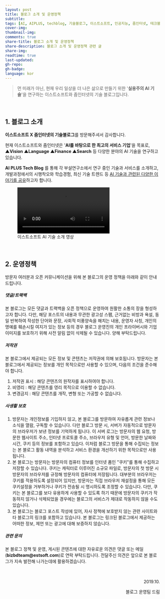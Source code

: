```yaml
---
layout: post
title: 블로그 소개 및 운영정책
subtitle:
tags: [AI, AIPLUS, techblog, 기술블로그, 이스트소프트, 인공지능, 줌인터넷, 테크블로그]
cover-img:
thumbnail-img:
comments: true
share-title: 블로그 소개 및 운영정책
share-description: 블로그 소개 및 운영정책 관련 글
share-img: 
readtime: true
last-updated:
gh-repo:
gh-badge:
language: kor
---
```


<!-- wp:quote -->
<blockquote class="wp-block-quote"><p>먼 미래가 아닌, 현재 우리 일상을 더 나은 삶으로 만들기 위한 '<strong>실용주의 AI 기술</strong>'을 연구하는 이스트소프트와 줌인터넷의 기술 블로그입니다.​</p></blockquote>
<!-- /wp:quote -->

<!-- wp:spacer {"height":20} -->
<div style="height:20px" aria-hidden="true" class="wp-block-spacer"></div>
<!-- /wp:spacer -->

<!-- wp:heading -->
<h2>1. 블로그 소개</h2>
<!-- /wp:heading -->

<!-- wp:paragraph -->
<p><strong>이스트소프트 X 줌인터넷의 기술블로그</strong>를 방문해주셔서 감사합니다. </p>
<!-- /wp:paragraph -->

<!-- wp:paragraph -->
<p>현재 이스트소프트와 줌인터넷은 '<strong>AI를 바탕으로 한 최고의 서비스 기업</strong>'을 목표로, <strong>▲Vision ▲Language ▲Finance ▲Search</strong> 등 다양한 분야의 AI 기술을 연구하고 있습니다.​</p>
<!-- /wp:paragraph -->

<!-- wp:paragraph -->
<p><strong>AI PLUS Tech Blog</strong> 를 통해 각 부설연구소에서 연구 중인 기술과 서비스를 소개하고, 개발과정에서의 시행착오와 학습경험, 최신 기술 트렌드 등 <span style="text-decoration: underline;">AI 기술과 관련된 다양한 이야기를 공유</span>하고자 합니다.</p>
<!-- /wp:paragraph -->

<!-- wp:video {"id":503,"align":"center"} -->
<figure class="wp-block-video aligncenter"><video controls src="https://blog.est.ai/wp-content/uploads/2019/12/이스트소프트기업소개영상.mp4"></video><figcaption>이스트소프트 AI 기술 소개 영상</figcaption></figure>
<!-- /wp:video -->

<!-- wp:spacer {"height":20} -->
<div style="height:20px" aria-hidden="true" class="wp-block-spacer"></div>
<!-- /wp:spacer -->

<!-- wp:heading -->
<h2>2. 운영정책</h2>
<!-- /wp:heading -->

<!-- wp:paragraph -->
<p>방문자 여러분과 오픈 커뮤니케이션을 위해 본 블로그의 운영 정책을 아래와 같이 안내드립니다.</p>
<!-- /wp:paragraph -->

<!-- wp:heading {"level":5} -->
<h5>댓글/트랙백</h5>
<!-- /wp:heading -->

<!-- wp:paragraph -->
<p>본 블로그는 모든 댓글과 트랙백을 오픈 정책으로 운영하여 원활한 소통의 장을 형성하고자 합니다. 다만, 해당 포스트의 내용과 무관한 광고성 스팸, 근거없는 비방과 욕설, 동일 반복하여 작성한 단어와 문장, 사회적 미풍양속을 해치는 내용, 운영자 사칭, 개인의 명예를 훼손시킬 여지가 있는 정보 등의 경우 블로그 운영진의 개인 프라이버시와 기업 이미지를 보호하기 위해 사전 알림 없이 삭제될 수 있습니다. 양해 부탁드립니다.</p>
<!-- /wp:paragraph -->

<!-- wp:heading {"level":5} -->
<h5>저작권</h5>
<!-- /wp:heading -->

<!-- wp:paragraph -->
<p>본 블로그에서 제공되는 모든 정보 및 콘텐츠는 저작권에 의해 보호됩니다. 방문자는 본 블로그에서 제공되는 정보를 개인 목적으로만 사용할 수 있으며, 다음의 조건을 준수해야 합니다.</p>
<!-- /wp:paragraph -->

<!-- wp:list {"ordered":true} -->
<ol><li>저작권 표시 : 해당 콘텐츠의 원작자를 표시하여야 합니다.</li><li>비영리 : 해당 콘텐츠를 영리 목적으로 이용할 수 없습니다.</li><li>변경금지 : 해당 콘텐츠를 개작, 변형 또는 가공할 수 없습니다.</li></ol>
<!-- /wp:list -->

<!-- wp:heading {"level":5} -->
<h5>사생활 보호</h5>
<!-- /wp:heading -->

<!-- wp:list {"ordered":true} -->
<ol><li>방문자는 개인정보를 기입하지 않고, 본 블로그를 방문하여 자유롭게 관련 정보나 소식을 열람, 구독할 수 있습니다. 다만 블로그 방문 시, 서버가 자동적으로 방문자의 브라우저가 보낸 정보를 기억하게 됩니다.  이 서버 로그는 방문자의 웹 요청, 방문한 웹사이트 주소, 인터넷 프로토콜 주소, 브라우저 유형 및 언어, 방문한 날짜와 시간, 쿠키 등의 정보를 포함하고 있습다. 이처럼 블로그 방문을 통해 수집되는 정보는 본 블로그 활동 내역을 분석하고 서비스 환경을 개선하기 위한 목적으로만 사용됩니다.</li><li>본 블로그는 방문자는 방문자의 컴퓨터 정보를 인터넷 폼인 "쿠키"를 통해 수집하고 저장할 수 있습니다. 쿠키는 캐릭터로 이루어진 소규모 파일로, 방문자의 첫 방문 시 방문자의 브라우저를 규정해 방문자의 컴퓨터에 저장됩니다. 대부분의 브라우저는 쿠키를 적용하도록 설정되어 있지만, 방문자는 직접 브라우저 재설정을 통해 모든 쿠키설정을 거부하거나 쿠키가 전송될 시 명시하도록 조정할 수 있습니다. 다만, 쿠키는 본 블로그를 보다 유용하게 사용할 수 있도록 하기 때문에 방문자의 쿠키가 작동하지 않거나 삭제되었을 경우에는 블로그의 서비스가 제대로 작동하지 않을 수도 있습니다.</li><li>본 블로그는 블로그 포스트 작성에 있어, 자사 정책에 보호받지 않는 관련 사이트와 타 블로그의 링크를 포함하고 있습니다. 본 블로그는 링크된 블로그에서 제공하는 어떠한 정보, 제언 또는 광고에 대해 보증하지 않습니다.</li></ol>
<!-- /wp:list -->

<!-- wp:heading {"level":5} -->
<h5>관련 문의</h5>
<!-- /wp:heading -->

<!-- wp:paragraph -->
<p>본 블로그 정책 및 운영, 게시된 콘텐츠에 대한 자유로운 의견은 댓글 또는 메일(<strong>bizbdteam@estsoft.com</strong>)로 연락 부탁드립니다. 전달주신 의견은 앞으로 본 블로그가 지속 발전해 나가는데에 활용하겠습니다.</p>
<!-- /wp:paragraph -->

<!-- wp:spacer {"height":20} -->
<div style="height:20px" aria-hidden="true" class="wp-block-spacer"></div>
<!-- /wp:spacer -->

<!-- wp:paragraph {"align":"right"} -->
<p style="text-align:right">2019.10.</p>
<!-- /wp:paragraph -->

<!-- wp:paragraph {"align":"right"} -->
<p style="text-align:right">블로그 운영팀 드림</p>
<!-- /wp:paragraph -->